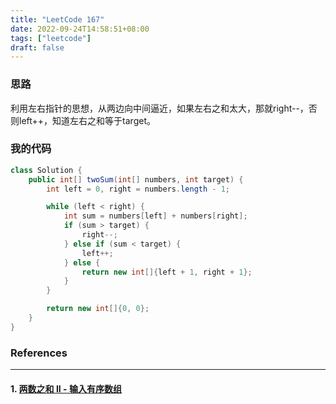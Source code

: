 ```yaml
---
title: "LeetCode 167"
date: 2022-09-24T14:58:51+08:00
tags: ["leetcode"]
draft: false
---
```


### 思路

利用左右指针的思想，从两边向中间逼近，如果左右之和太大，那就right--，否则left++，知道左右之和等于target。

### 我的代码

```java
class Solution {
    public int[] twoSum(int[] numbers, int target) {
        int left = 0, right = numbers.length - 1;

        while (left < right) {
            int sum = numbers[left] + numbers[right];
            if (sum > target) {
                right--;
            } else if (sum < target) {
                left++;
            } else {
                return new int[]{left + 1, right + 1};
            }
        }

        return new int[]{0, 0};
    }
}
```

### References

---

#### 1. [两数之和 II - 输入有序数组](https://leetcode.cn/problems/two-sum-ii-input-array-is-sorted/)
